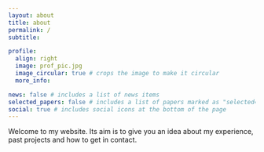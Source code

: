 ```yaml
---
layout: about
title: about
permalink: /
subtitle: 

profile:
  align: right
  image: prof_pic.jpg
  image_circular: true # crops the image to make it circular
  more_info: 

news: false # includes a list of news items
selected_papers: false # includes a list of papers marked as "selected={true}"
social: true # includes social icons at the bottom of the page
---
```


Welcome to my website. Its aim is to give you an idea about my experience, 
past projects and how to get in contact.